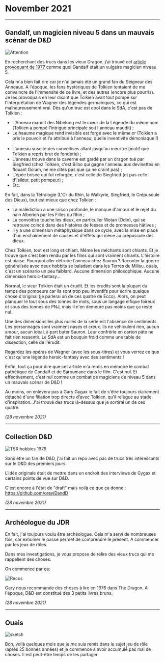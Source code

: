 # November 2021

---

## Gandalf, un magicien niveau 5 dans un mauvais scénar de D&D

![Attention](../images/attention.png)

En recherchant des trucs dans les vieux Dragon, j'ai trouvé cet [article provoquant de 1977](https://github.com/orey/DandD/blob/master/Articles/1977-Gandalf5thMagicUser.pdf) comme quoi Gandalf était un vulgaire magicien niveau 5.

Cela m'a bien fait rire car je n'ai jamais été un grand fan du Seigneur des Anneaux. A l'époque, les fans hystériques de Tolkien tentaient de me convaincre de l'immensité de ce livre, et des autres (encore plus pourris). Je les provoquais en leur disant que Tolkien avait tout pompé sur l'interprétation de Wagner des légendes germaniques, ce qui est malheureusement vrai. Dès qu'un truc est cool dans le SdA, c'est pas de Tolkien :

* L'Anneau maudit des Nibelung est le cœur de la Légende du même nom (Tolkien a pompé l'intrigue principale soit l'anneau maudit) ;
* Le heaume magique rend invisible est forgé avec le même or (Tolkien a pris le pouvoir et l'a attribué à l'anneau, quelle inventivité démoniaque !) ;
* L'anneau suscite des convoitises allant jusqu'au meurtre (motif que Tolkien a repris brut de fonderie) ;
* L'anneau trouvé dans la caverne est gardé par un dragon tué par Siegfried (chez Tolkien, c'est Bilbo qui gagne l'anneau aux devinettes en flouant Golum, ne me dites pas que ça ne craint pas) ;
* L'épée brisée qui fut reforgée, c'est celle de Siegfried (et pas celle d'Isildur, petit pompeur) ;
* Etc.

En fait, dans la Tétralogie (L'Or du Rhin, la Walkyrie, Siegfried, le Crépuscule des Dieux), tout est mieux que chez Tolkien :

* La malédiction a une raison profonde, le manque d'amour et le rejet du nain Alberich par les Filles du Rhin ;
* La convoitise touche les dieux, en particulier Wotan (Odin), qui se retrouve coincé dans des histoires de fesses et de promesses hâtives ;
* Il y a une dimension métaphysique dans ce cycle, avec la mise en place d'un enchaînement de causes et d'effets qui mène au crépuscule des dieux.

Chez Tolkien, tout est long et chiant. Même les méchants sont chiants. Et je trouve que c'est bien rendu par les films qui sont vraiment chiants. L'histoire est niaise. Pourquoi aller détruire l'anneau chez Sauron ? Raconter la guerre généralisée avec deux hobbits se baladant dans les Terres du Milieu, ouais, c'est un scénario un peu faiblard. Aucune dimension philosophique. Aucune dimension heroic-fantasy...

Normal, le sieur Tolkien était un érudit. Et les érudits sont la plupart du temps des pompeurs car ils sont trop peu inventifs pour écrire quelque chose d'original (je parlerai un de ces quatre de Ecco). Alors, on peut planquer le tout sous des tonnes de mots, sous un langage elfique foireux et sous des tonnes de PNJ, mais il n'en demeure pas moins que ça reste nul.

Une des dimensions les plus nulles de la série est l'absence de sentiments. Les personnages sont vraiment nases et creux. Ils ne véhiculent rien, aucun amour, aucun idéal, à part buter Sauron. Leur confrérie en carton pâte ne fait rien ressentir. Le SdA est un bouquin froid comme une table de dissection, celle de l'érudit.

Regardez les opéras de Wagner (avec les sous-titres) et vous verrez ce que c'est qu'une légende heroic-fantasy avec des sentiments !

Enfin, tout ça pour dire que cet article m'a remis en mémoire le combat pathétique de Gandalf et de Saroumane dans le film. C'est nul. Et effectivement, c'est nul comme un combat de magiciens de niveau 5 dans un mauvais scénar de D&D !

Au moins, on enlèvera pas à Gary Gygax le fait de s'être toujours clairement détaché d'une filiation trop directe d'avec Tolkien, qu'il relègue au stade d'inspiration. J'ai trouvé des trucs là-dessus que je sortirai un de ces quatre.

_(28 novembre 2021)_

---

## Collection D&D

![TSR hobbies 1979](../images/1979-TSR-Hobbies.png)

Sans être un fan de D&D, j'ai fait un repo avec pas de trucs très intéressants sur le D&D des premiers jours.

L'idée originale était de mettre dans un endroit des interviews de Gygax et certains points de vue sur D&D.

C'est encore à l'état de "draft" mais voilà ce que ça donne : https://github.com/orey/DandD

_(28 novembre 2021)_

---

## Archéologue du JDR

En fait, j'ai toujours voulu être archéologue. Cela m'a servi de nombreuses fois, car exhumer le passé permet de comprendre le présent. A commencer par les jeux de rôles.

Dans mes investigations, je vous propose de relire des vieux trucs qui me rappellent des choses.

On commence par ça:

![Recos](../images/1976-RecommendedReading-TheDragon004.png)

Gary nous recommande des choses à lire en 1976 dans The Dragon. A l'époque, D&D est constitué des 3 petits livres bruns.

_(28 novembre 2021)_

---

## Ouais

![sketch](../images/sketch-1467320856321.png)

Bon, voilà quelques mois que je me suis remis dans le sujet jeu de rôle (après 25 bonnes années) et je commence à avoir accumulé pas mal de choses. Il est peut-être temps de les partager.


